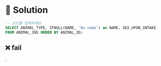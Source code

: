 # 📕 Solution

```sql
-- 코드를 입력하세요
SELECT ANIMAL_TYPE, IFNULL(NAME, 'No name') as NAME, SEX_UPON_INTAKE
FROM ANIMAL_INS ORDER BY ANIMAL_ID;
```

## ❌ fail

.
